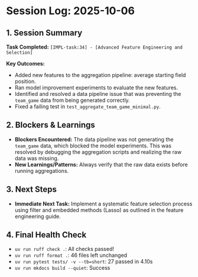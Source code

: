 # Session Log: 2025-10-06

## 1. Session Summary

**Task Completed:** `[IMPL-task:34] - [Advanced Feature Engineering and Selection]`

**Key Outcomes:**
- Added new features to the aggregation pipeline: average starting field position.
- Ran model improvement experiments to evaluate the new features.
- Identified and resolved a data pipeline issue that was preventing the `team_game` data from being generated correctly.
- Fixed a failing test in `test_aggregate_team_game_minimal.py`.

## 2. Blockers & Learnings

- **Blockers Encountered:** The data pipeline was not generating the `team_game` data, which blocked the model experiments. This was resolved by debugging the aggregation scripts and realizing the raw data was missing.
- **New Learnings/Patterns:** Always verify that the raw data exists before running aggregations.

## 3. Next Steps

- **Immediate Next Task:** Implement a systematic feature selection process using filter and embedded methods (Lasso) as outlined in the feature engineering guide.

## 4. Final Health Check

- `uv run ruff check .`: All checks passed!
- `uv run ruff format .`: 46 files left unchanged
- `uv run pytest tests/ -v --tb=short`: 27 passed in 4.10s
- `uv run mkdocs build --quiet`: Success
